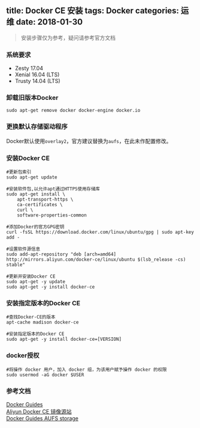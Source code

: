 title: Docker CE 安装
tags: Docker
categories: 运维
date: 2018-01-30
---
> 安装步骤仅为参考，疑问请参考官方文档

### 系统要求
* Zesty 17.04
* Xenial 16.04 (LTS)
* Trusty 14.04 (LTS)

### 卸载旧版本Docker
```shell
sudo apt-get remove docker docker-engine docker.io
```
<!-- more -->
### 更换默认存储驱动程序
Docker默认使用`overlay2`，官方建议替换为`aufs`，在此未作配置修改。


### 安装Docker CE
```shell
#更新包索引
sudo apt-get update

#安装软件包,以允许apt通过HTTPS使用存储库
sudo apt-get install \
    apt-transport-https \
    ca-certificates \
    curl \
    software-properties-common

#添加Docker的官方GPG密钥
curl -fsSL https://download.docker.com/linux/ubuntu/gpg | sudo apt-key add -

#设置软件源信息
sudo add-apt-repository "deb [arch=amd64] http://mirrors.aliyun.com/docker-ce/linux/ubuntu $(lsb_release -cs) stable"

#更新并安装Docker CE
sudo apt-get -y update
sudo apt-get -y install docker-ce
```

### 安装指定版本的Docker CE 
```shell
#查找Docker-CE的版本
apt-cache madison docker-ce

#安装指定版本的Docker CE
sudo apt-get -y install docker-ce=[VERSION]
```

### docker授权
```shell
#将操作 docker 用户，加入 docker 组，为该用户赋予操作 docker 的权限
sudo usermod -aG docker $USER
```

### 参考文档
[Docker Guides](https://docs.docker.com/engine/installation/linux/docker-ce/ubuntu/#install-from-a-package "Docker Guides")  
[Aliyun Docker CE 镜像源站](https://yq.aliyun.com/articles/110806 "Docker CE 镜像源站")  
[Docker Guides AUFS storage](https://docs.docker.com/engine/userguide/storagedriver/aufs-driver/ "Docker Guides AUFS storage")
